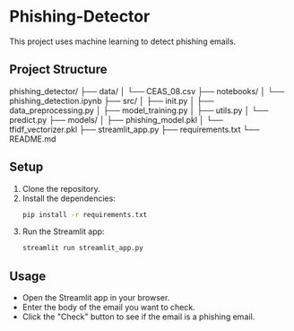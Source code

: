 # Phishing-Detector

This project uses machine learning to detect phishing emails.

## Project Structure

phishing_detector/
├── data/
│ └── CEAS_08.csv
├── notebooks/
│ └── phishing_detection.ipynb
├── src/
│ ├── init.py
│ ├── data_preprocessing.py
│ ├── model_training.py
│ ├── utils.py
│ └── predict.py
├── models/
│ ├── phishing_model.pkl
│ └── tfidf_vectorizer.pkl
├── streamlit_app.py
├── requirements.txt
└── README.md


## Setup

1. Clone the repository.
2. Install the dependencies:
    ```bash
    pip install -r requirements.txt
    ```
3. Run the Streamlit app:
    ```bash
    streamlit run streamlit_app.py
    ```

## Usage

- Open the Streamlit app in your browser.
- Enter the body of the email you want to check.
- Click the "Check" button to see if the email is a phishing email.
